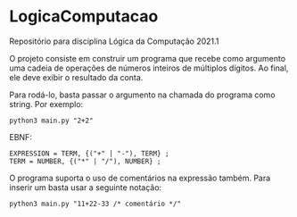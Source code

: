 # LogicaComputacao
Repositório para disciplina Lógica da Computação 2021.1

O projeto consiste em construir um programa que recebe como argumento uma cadeia de operações de números inteiros de múltiplos dígitos. Ao final, ele deve exibir o resultado da conta.

Para rodá-lo, basta passar o argumento na chamada do programa como string. Por exemplo:

```
python3 main.py "2+2"
```

EBNF:

```
EXPRESSION = TERM, {("+" | "-"), TERM} ;
TERM = NUMBER, {("*" | "/"), NUMBER} ;
```

O programa suporta o uso de comentários na expressão também. Para inserir um basta usar a seguinte notação:

```
python3 main.py "11+22-33 /* comentário */"
```
